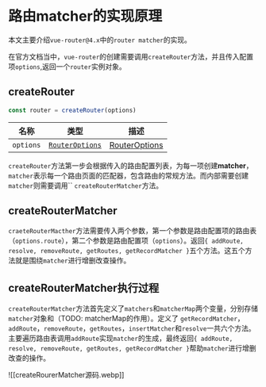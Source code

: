 # 路由matcher的实现原理
本文主要介绍`vue-router@4.x`中的`router matcher`的实现。

在官方文档当中，`vue-router`的创建需要调用`createRouter`方法，并且传入配置项`options`,返回一个`router`实例对象。
## createRouter

```js
const router = createRouter(options)
```

|名称|类型|描述|
|---|---|---|
|`options`|[`RouterOptions`](https://router.vuejs.org/zh/api/interfaces/RouterOptions.html)|[RouterOptions](https://router.vuejs.org/zh/api/interfaces/RouterOptions.html)|

`createRouter`方法第一步会根据传入的路由配置列表，为每一项创建**matcher**，`matcher`表示每一个路由页面的匹配器，包含路由的常规方法。而内部需要创建`matcher`则需要调用``
`createRouterMatcher`方法。
## createRouterMatcher

`craeteRouterMacther`方法需要传入两个参数，第一个参数是路由配置项的路由表（`options.route`），第二个参数是路由配置项（`options`）。返回`{ addRoute, resolve, removeRoute, getRoutes, getRecordMatcher }`五个方法。这五个方法就是围绕`matcher`进行增删改查操作。

## createRouterMatcher执行过程

`createRouterMatcher`方法首先定义了`matchers`和`matcherMap`两个变量，分别存储`matcher`对象和（TODO: matcherMap的作用）。定义了 `getRecordMatcher`，`addRoute`，`removeRoute`，`getRoutes`，`insertMatcher`和`resolve`一共六个方法。主要遍历路由表调用`addRoute`实现`matcher`的生成，最终返回`{ addRoute, resolve, removeRoute, getRoutes, getRecordMatcher }`帮助`matcher`进行增删改查的操作。

![[createRourerMatcher源码.webp]]


